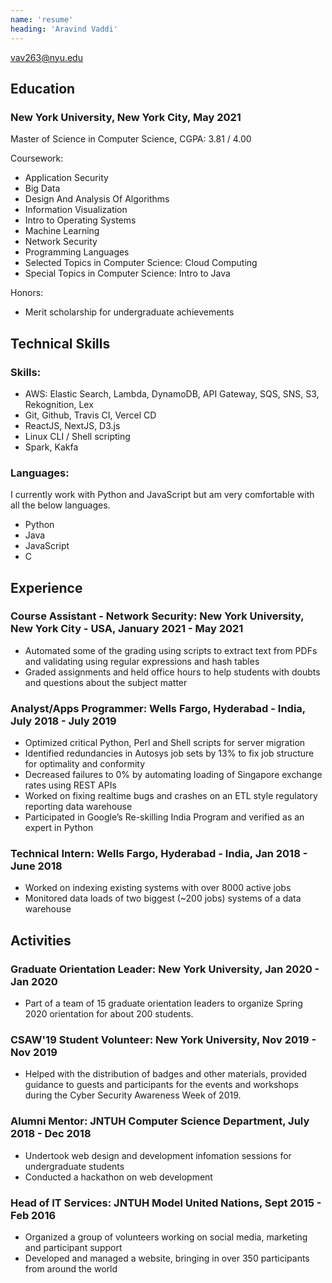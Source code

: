 ```yaml
---
name: 'resume'
heading: 'Aravind Vaddi'
---
```


vav263@nyu.edu

## **Education**

### New York University, New York City, May 2021

Master of Science in Computer Science, CGPA: 3.81 / 4.00

Coursework:
* Application Security
* Big Data
* Design And Analysis Of Algorithms
* Information Visualization
* Intro to Operating Systems
* Machine Learning
* Network Security
* Programming Languages
* Selected Topics in Computer Science: Cloud Computing
* Special Topics in Computer Science: Intro to Java

Honors:

* Merit scholarship for undergraduate achievements

## **Technical Skills**

### Skills:

* AWS: Elastic Search, Lambda, DynamoDB, API Gateway, SQS, SNS, S3, Rekognition, Lex
* Git, Github, Travis CI, Vercel CD
* ReactJS, NextJS, D3.js
* Linux CLI / Shell scripting
* Spark, Kakfa

### Languages:

I currently work with Python and JavaScript but am very comfortable with all the below languages.

* Python
* Java
* JavaScript
* C

## **Experience**

### Course Assistant - Network Security: New York University, New York City - USA, January 2021 - May 2021

* Automated some of the grading using scripts to extract text from PDFs and validating using regular expressions and hash tables
* Graded assignments and held office hours to help students with doubts and questions about the subject matter

### Analyst/Apps Programmer:  Wells Fargo, Hyderabad - India, July 2018 - July 2019

* Optimized critical Python, Perl and Shell scripts for server migration
* Identified redundancies in Autosys job sets by 13% to fix job structure for optimality and conformity
* Decreased failures to 0% by automating loading of Singapore exchange rates using REST APIs
* Worked on fixing realtime bugs and crashes on an ETL style regulatory reporting data warehouse
* Participated in Google’s Re-skilling India Program and verified as an expert in Python

### Technical Intern:  Wells Fargo, Hyderabad - India, Jan 2018 - June 2018

* Worked on indexing existing systems with over 8000 active jobs
* Monitored data loads of two biggest (~200 jobs) systems of a data warehouse

## **Activities**

### Graduate Orientation Leader: New York University, Jan 2020 - Jan 2020

* Part of a team of 15 graduate orientation leaders to organize Spring 2020 orientation for about 200 students.

### CSAW'19 Student Volunteer: New York University, Nov 2019 - Nov 2019

* Helped with the distribution of badges and other materials, provided guidance to guests and participants for the events and workshops during the Cyber Security Awareness Week of 2019.

### Alumni Mentor: JNTUH Computer Science Department, July 2018 - Dec 2018

* Undertook web design and development infomation sessions for undergraduate students
* Conducted a hackathon on web development

### Head of IT Services: JNTUH Model United Nations, Sept 2015 - Feb 2016

* Organized a group of volunteers working on social media, marketing and participant support
* Developed and managed a website, bringing in over 350 participants from around the world
